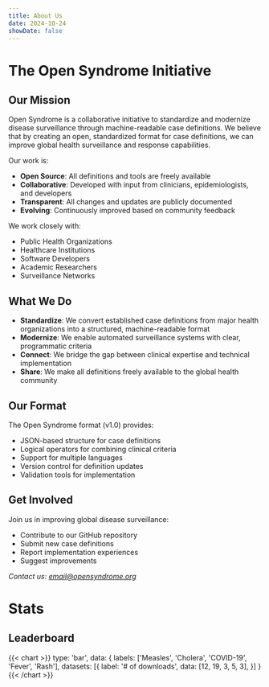 ```yaml
---
title: About Us
date: 2024-10-24
showDate: false
---
```


# The Open Syndrome Initiative

## Our Mission

Open Syndrome is a collaborative initiative to standardize and modernize disease surveillance through machine-readable case definitions.
We believe that by creating an open, standardized format for case definitions, we can improve global health surveillance and response capabilities.

Our work is:

* **Open Source**: All definitions and tools are freely available
* **Collaborative**: Developed with input from clinicians, epidemiologists, and developers
* **Transparent**: All changes and updates are publicly documented
* **Evolving**: Continuously improved based on community feedback

We work closely with:

* Public Health Organizations
* Healthcare Institutions
* Software Developers
* Academic Researchers
* Surveillance Networks

## What We Do

* **Standardize**: We convert established case definitions from major health organizations into a structured, machine-readable format
* **Modernize**: We enable automated surveillance systems with clear, programmatic criteria
* **Connect**: We bridge the gap between clinical expertise and technical implementation
* **Share**: We make all definitions freely available to the global health community

## Our Format

The Open Syndrome format (v1.0) provides:

* JSON-based structure for case definitions
* Logical operators for combining clinical criteria
* Support for multiple languages
* Version control for definition updates
* Validation tools for implementation

## Get Involved

Join us in improving global disease surveillance:

* Contribute to our GitHub repository
* Submit new case definitions
* Report implementation experiences
* Suggest improvements

*Contact us: [email@opensyndrome.org](mailto:email@opensyndrome.org)*

# Stats

## Leaderboard

{{< chart >}}
type: 'bar',
data: {
  labels: ['Measles', 'Cholera', 'COVID-19', 'Fever', 'Rash'],
  datasets: [{
    label: '# of downloads',
    data: [12, 19, 3, 5, 3],
  }]
}
{{< /chart >}}
